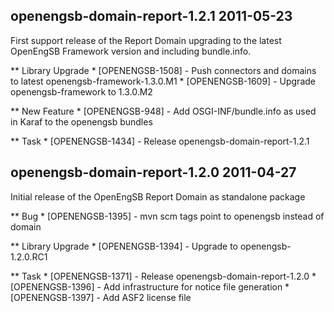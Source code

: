 openengsb-domain-report-1.2.1 2011-05-23
---------------------------------------------------------------------

First support release of the Report Domain upgrading to the latest OpenEngSB Framework version and including bundle.info.

** Library Upgrade
    * [OPENENGSB-1508] - Push connectors and domains to latest openengsb-framework-1.3.0.M1
    * [OPENENGSB-1609] - Upgrade openengsb-framework to 1.3.0.M2

** New Feature
    * [OPENENGSB-948] - Add OSGI-INF/bundle.info as used in Karaf to the openengsb bundles

** Task
    * [OPENENGSB-1434] - Release openengsb-domain-report-1.2.1

openengsb-domain-report-1.2.0 2011-04-27
---------------------------------------------------------------------

Initial release of the OpenEngSB Report Domain as standalone package

** Bug
    * [OPENENGSB-1395] - mvn scm tags point to openengsb instead of domain

** Library Upgrade
    * [OPENENGSB-1394] - Upgrade to openengsb-1.2.0.RC1

** Task
    * [OPENENGSB-1371] - Release openengsb-domain-report-1.2.0
    * [OPENENGSB-1396] - Add infrastructure for notice file generation
    * [OPENENGSB-1397] - Add ASF2 license file

